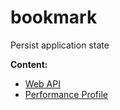 # bookmark
Persist application state

**Content:**

* [Web API](docs/web-api.md)
* [Performance Profile](docs/performance.md)